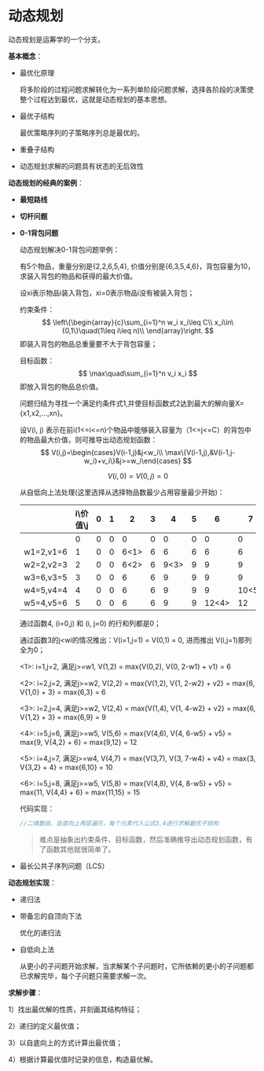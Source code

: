 # 动态规划

动态规划是运筹学的一个分支。

**基本概念**：

+ 最优化原理

  将多阶段的过程问题求解转化为一系列单阶段问题求解，选择各阶段的决策使整个过程达到最优，这就是动态规划的基本思想。

+ 最优子结构

  最优策略序列的子策略序列总是最优的。

+ 重叠子结构

+ 动态规划求解的问题具有状态的无后效性

**动态规划的经典的案例**：

+ **最短路线**

+ **切杆问题**

+ **0-1背包问题**

  动态规划解决0-1背包问题举例：

  有5个物品，重量分别是{2,2,6,5,4}, 价值分别是{6,3,5,4,6}，背包容量为10，求装入背包的物品和获得的最大价值。

  设xi表示物品i装入背包，xi=0表示物品i没有被装入背包；

  约束条件：
  $$
  \left\{\begin{array}{c}\sum_{i=1}^n w_i x_i\leq C\\ x_i\in\{0,1\}\quad(1\leq i\leq n)\\ 
  \end{array}\right.
  $$
  即装入背包的物品总重量要不大于背包容量；

  目标函数：
  $$
  \max\quad\sum_{i=1}^n v_i x_i
  $$
  即放入背包的物品总价值。

  问题归结为寻找一个满足约条件式1,并使目标函数式2达到最大的解向量X={x1,x2,...,xn}。

  设V(i, j) 表示在前i(1<=i<=n)个物品中能够装入容量为（1<=j<=C）的背包中的物品最大价值，则可推导出动态规划函数：
  $$
  V(i,j)=\begin{cases}V(i-1,j)&j<w_i\\ \max\{V(i-1,j),&V(i-1,j-w_i)+v_i\}&j>=w_i\end{cases}
  $$

  $$
  V(i,0)=V(0,j)=0
  $$

  从自低向上法处理(这里选择从选择物品数最少占用容量最少开始)：

  |           | i\价值\j | 0    | 1    | 2    | 3    | 4    | 5    | 6     | 7     | 8     | 9    | 10   |
  | --------- | -------- | ---- | ---- | ---- | ---- | ---- | ---- | ----- | ----- | ----- | ---- | ---- |
  |           | 0        | 0    | 0    | 0    | 0    | 0    | 0    | 0     | 0     | 0     | 0    | 0    |
  | w1=2,v1=6 | 1        | 0    | 0    | 6<1> | 6    | 6    | 6    | 6     | 6     | 6     | 6    | 6    |
  | w2=2,v2=3 | 2        | 0    | 0    | 6<2> | 6    | 9<3> | 9    | 9     | 9     | 9     | 9    | 9    |
  | w3=6,v3=5 | 3        | 0    | 0    | 6    | 6    | 9    | 9    | 9     | 9     | 11    | 11   | 14   |
  | w4=5,v4=4 | 4        | 0    | 0    | 6    | 6    | 9    | 9    | 9     | 10<5> | 11    | 13   | 14   |
  | w5=4,v5=6 | 5        | 0    | 0    | 6    | 6    | 9    | 9    | 12<4> | 12    | 15<6> | 15   | 15   |

  通过函数4, (i=0,j) 和 (i, j=0) 的行和列都是0；

  通过函数3的j<wi的情况推出：V(i=1,j=1) = V(0,1) = 0, 进而推出 V(i,j=1)那列全为0；

  <1>: i=1,j=2, 满足j>=w1, V(1,2) = max{V(0,2), V{0, 2-w1} + v1} = 6

  <2>: i=2,j=2, 满足j>=w2, V(2,2) = max{V(1,2), V{1, 2-w2} + v2} = max{6, V{1,0} + 3} = max{6,3} = 6

  <3>:  i=2,j=4, 满足j>=w2, V(2,4) = max{V(1,4), V{1, 4-w2} + v2} = max{6, V{1,2} + 3} = max{6,9} = 9

  <4>:  i=5,j=6, 满足j>=w5, V(5,6) = max{V(4,6), V{4, 6-w5} + v5} = max{9, V{4,2} + 6} = max{9,12} = 12

  <5>:  i=4,j=7, 满足j>=w4, V(4,7) = max{V(3,7), V{3, 7-w4} + v4} = max{3, V{3,2} + 4} = max{6,10} = 10

  <6>:  i=5,j=8, 满足j>=w5, V(5,8) = max{V(4,8), V{4, 8-w5} + v5} = max{11, V{4,4} + 6} = max{11,15} = 15

  代码实现：

  ```java
  //二维数组，自底向上两层遍历，每个元素代入公式3,4进行求解最优子结构
  
  ```

  > 难点是抽象出约束条件、目标函数，然后准确推导出动态规划函数，有了函数其他就很简单了。

+ 最长公共子序列问题（LCS）

**动态规划实现**：

+ 递归法

+ 带备忘的自顶向下法

  优化的递归法

+ 自低向上法

  从更小的子问题开始求解，当求解某个子问题时，它所依赖的更小的子问题都已求解完毕，每个子问题只需要求解一次。

**求解步骤**：

1）找出最优解的性质，并刻画其结构特征；

2）递归的定义最优值；

3）以自底向上的方式计算出最优值；

4）根据计算最优值时记录的信息，构造最优解。


